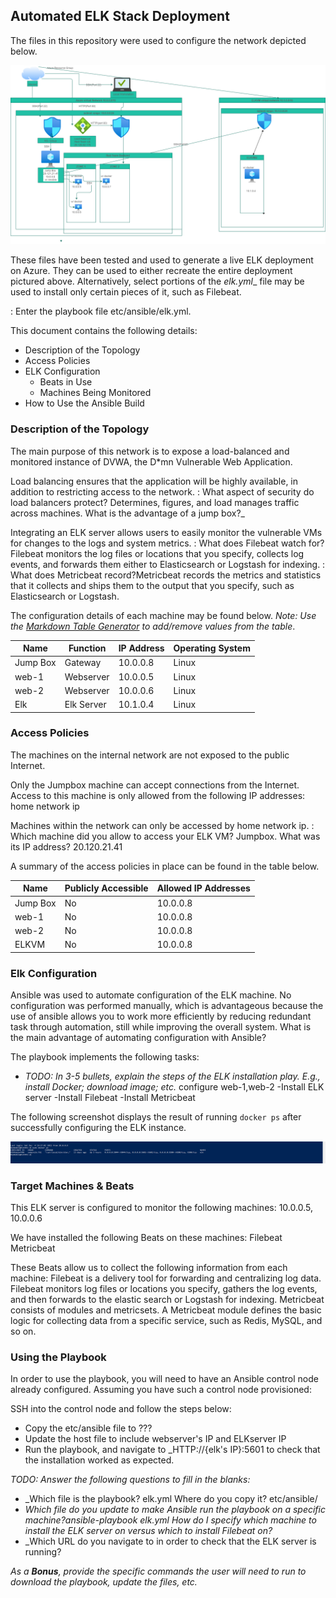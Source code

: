## Automated ELK Stack Deployment

The files in this repository were used to configure the network depicted below.

![elk topology](Diagrams/Elk-topology.png)

These files have been tested and used to generate a live ELK deployment on Azure. They can be used to either recreate the entire deployment pictured above. Alternatively, select portions of the _elk.yml__ file may be used to install only certain pieces of it, such as Filebeat.

  : Enter the playbook file etc/ansible/elk.yml.

This document contains the following details:
- Description of the Topology
- Access Policies
- ELK Configuration
  - Beats in Use
  - Machines Being Monitored
- How to Use the Ansible Build


### Description of the Topology

The main purpose of this network is to expose a load-balanced and monitored instance of DVWA, the D*mn Vulnerable Web Application.

Load balancing ensures that the application will be highly available, in addition to restricting access to the network.
: What aspect of security do load balancers protect? Determines, figures, and load manages traffic across machines. What is the advantage of a jump box?_

Integrating an ELK server allows users to easily monitor the vulnerable VMs for changes to the logs and system metrics.
: What does Filebeat watch for?Filebeat monitors the log files or locations that you specify, collects log events, and forwards them either to Elasticsearch or Logstash for indexing.
: What does Metricbeat record?Metricbeat records the metrics and statistics that it collects and ships them to the output that you specify, such as Elasticsearch or Logstash.

The configuration details of each machine may be found below.
_Note: Use the [Markdown Table Generator](http://www.tablesgenerator.com/markdown_tables) to add/remove values from the table_.

| Name     | Function | IP Address | Operating System |
|----------|----------|------------|------------------|
| Jump Box | Gateway  | 10.0.0.8   | Linux            |
| web-1    | Webserver| 10.0.0.5   | Linux            |
| web-2    | Webserver| 10.0.0.6   | Linux            |
| Elk      |Elk Server| 10.1.0.4   | Linux            |

### Access Policies

The machines on the internal network are not exposed to the public Internet. 

Only the Jumpbox machine can accept connections from the Internet. Access to this machine is only allowed from the following IP addresses:
home network ip

Machines within the network can only be accessed by home network ip.
: Which machine did you allow to access your ELK VM? Jumpbox. What was its IP address? 20.120.21.41

A summary of the access policies in place can be found in the table below.

| Name     | Publicly Accessible | Allowed IP Addresses |
|----------|---------------------|----------------------|
| Jump Box | No                  | 10.0.0.8             |
| web-1    | No                  | 10.0.0.8             |
| web-2    | No                  | 10.0.0.8             |
| ELKVM    | No                  | 10.0.0.8             |
### Elk Configuration

Ansible was used to automate configuration of the ELK machine. No configuration was performed manually, which is advantageous because the use of ansible allows you to work more efficiently by reducing redundant task through automation, still while improving the overall system.
 What is the main advantage of automating configuration with Ansible?

The playbook implements the following tasks:
- _TODO: In 3-5 bullets, explain the steps of the ELK installation play. E.g., install Docker; download image; etc._
 configure web-1,web-2
-Install ELK server 
-Install Filebeat 
-Install Metricbeat

The following screenshot displays the result of running `docker ps` after successfully configuring the ELK instance.

![Docker PS](Diagrams/docker-ps.png)

### Target Machines & Beats
This ELK server is configured to monitor the following machines:
10.0.0.5, 10.0.0.6

We have installed the following Beats on these machines:
Filebeat 
Metricbeat

These Beats allow us to collect the following information from each machine:
Filebeat is a delivery tool for forwarding and centralizing log data. Filebeat monitors log files or locations you specify, gathers the log events, and then forwards to the elastic search or Logstash for indexing. 
Metricbeat consists of modules and metricsets. A Metricbeat module defines the basic logic for collecting data from a specific service, such as Redis, MySQL, and so on. 
### Using the Playbook
In order to use the playbook, you will need to have an Ansible control node already configured. Assuming you have such a control node provisioned: 

SSH into the control node and follow the steps below:
- Copy the etc/ansible file to ???
- Update the host file to include webserver's IP and ELKserver IP
- Run the playbook, and navigate to _HTTP://{elk's IP}:5601 to check that the installation worked as expected.

_TODO: Answer the following questions to fill in the blanks:_
- _Which file is the playbook? elk.yml Where do you copy it? etc/ansible/
- _Which file do you update to make Ansible run the playbook on a specific machine?ansible-playbook elk.yml How do I specify which machine to install the ELK server on versus which to install Filebeat on?_
- _Which URL do you navigate to in order to check that the ELK server is running?

_As a **Bonus**, provide the specific commands the user will need to run to download the playbook, update the files, etc._